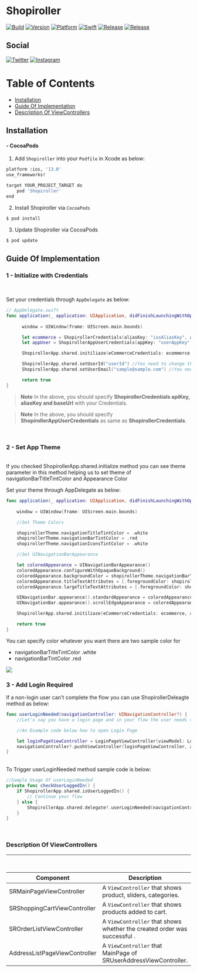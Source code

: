 # Shopiroller

[![Build](https://img.shields.io/github/checks-status/ealtaca/shopiroller_io/master)](https://cocoapods.org/pods/Shopiroller)
[![Version](https://img.shields.io/cocoapods/v/ShopiRoller)](https://cocoapods.org/pods/Shopiroller)
[![Platform](https://img.shields.io/badge/platform-iOS-green)]()
[![Swift](https://img.shields.io/badge/swift-4.0-green)]()
[![Release](https://img.shields.io/github/v/release/ealtaca/shopiroller_ios)](https://github.com/ealtaca/shopiroller_ios/releases/latest)
[![Release](https://img.shields.io/github/issues-pr-raw/ealtaca/shopiroller_ios)](https://github.com/ealtaca/shopiroller_ios/pulls)
<br>

Social
---

[![Twitter](https://img.shields.io/badge/Twitter-1DA1F2?style=for-the-badge&logo=twitter&logoColor=white)](https://twitter.com/shopiroller)
[![Instagram](https://img.shields.io/badge/Instagram-E4405F?style=for-the-badge&logo=instagram&logoColor=white)](https://www.instagram.com/shopiroller/)




Table of Contents
===
<!--ts-->
   * [Installation](#installation)
   * [Guide Of Implementation](#guide-of-implementation)
   * [Description Of ViewControllers](#description-of-viewcontrollers)

<!--te-->

## Installation

#### - CocoaPods


1. Add `Shopiroller` into your `Podfile` in Xcode as below:

```bash
platform :ios, '13.0'
use_frameworks!

target YOUR_PROJECT_TARGET do
    pod 'Shopiroller'
end
```
2. Install Shopiroller via `CocoaPods`
```bash
$ pod install
```

3. Update Shopiroller via CocoaPods
```bash
$ pod update
```

## Guide Of Implementation

### 1 - Initialize with Credentials
<br/>

Set your credentials through `AppDelegate` as below:

```swift
// AppDelegate.swift
func application(_ application: UIApplication, didFinishLaunchingWithOptions launchOptions: [UIApplication.LaunchOptionsKey : Any]?) -> Bool {
        
      window = UIWindow(frame: UIScreen.main.bounds)

      let ecommerce = ShopirollerCredentials(aliasKey: "iosAliasKey", apiKey: "apiKey", baseUrl: "baseUrl") /* You need to change string variables iosAliasKey, apiKey and baseUrl with your credentials */
      let appUser = ShopirollerAppUserCredentials(appKey: "userAppKey", apiKey: "userApiKey", baseUrl: "userBaseUrl") /* These credentials for users these variables need to be changed like below code with your credentials */

      ShopirollerApp.shared.initiliaze(eCommerceCredentials: ecommerce, appUserCredentials: appUser, baseUrl: "", theme: getShopirollerTheme(navigationTitleColor: .white, navigationBartintColor: .red))

      ShopirollerApp.shared.setUserId("userId") //You need to change this variable with your User Id
      ShopirollerApp.shared.setUserEmail("sample@sample.com") //You need to change this variable with your User Email

      return true
}
```
> **Note**
> In the above, you should specify  **ShopirollerCredentials apiKey, aliasKey and baseUrl**  with your Credentials.<br/>

> **Note**
> In the above, you should specify **ShopirollerAppUserCredentials** as same as **ShopirollerCredentials**.
 
<br/>

### 2 - Set App Theme
  <br/>
If you checked ShopirollerApp.shared.initialize method you can see theme parameter in this method helping us to set theme of navigationBarTitleTintColor and Appearance Color  <br/>

Set your theme through AppDelegate as below:

```swift
func application(_ application: UIApplication, didFinishLaunchingWithOptions launchOptions: [UIApplication.LaunchOptionsKey : Any]?) -> Bool {
        
    window = UIWindow(frame: UIScreen.main.bounds)

    //Set Theme Colors

    shopirollerTheme.navigationTitleTintColor = .white
    shopirollerTheme.navigationBarTintColor = .red
    shopirollerTheme.navigationIconsTintColor = .white

    //Set UINavigationBarAppearance

    let coloredAppearance = UINavigationBarAppearance()
    coloredAppearance.configureWithOpaqueBackground()
    coloredAppearance.backgroundColor = shopirollerTheme.navigationBarTintColor
    coloredAppearance.titleTextAttributes = [.foregroundColor: shopirollerTheme.navigationTitleTintColor]
    coloredAppearance.largeTitleTextAttributes = [.foregroundColor: shopirollerTheme.navigationBarTintColor]

    UINavigationBar.appearance().standardAppearance = coloredAppearance
    UINavigationBar.appearance().scrollEdgeAppearance = coloredAppearance

    ShopirollerApp.shared.initiliaze(eCommerceCredentials: ecommerce, appUserCredentials: appUser, baseUrl: "", theme: shopirollerTheme)

    return true
}
```
You can specify color whatever you want there are two sample color for <br/>
* navigationBarTitleTintColor .white
* navigationBarTintColor .red <br/>

![](https://user-images.githubusercontent.com/86607113/191032268-d7396d19-74e7-4468-9460-1e54826fc85b.png) 


### 3 - Add Login Required

 If a non-login user can't complete the flow you can use ShopirollerDeleagte method as below:

```swift
func userLoginNeeded(navigationController: UINavigationController?) {
    //Let's say you have a login page and in your flow the user needs to login to complete the flow, if user not logged in you can use this function to redirect the user to the login screen. An example usage is available in SRProductDetailViewController

    //An Example code below how to open Login Page

    let loginPageViewController = LoginPageViewController(viewModel: LoginPageViewModel())
    navigationController?.pushViewController(loginPageViewController, animated: true)
}
```
<br/>To Trigger userLoginNeeded method sample code is below:<br/>

```swift
//Sample Usage Of userLoginNeeded
private func checkUserLoggedIn() {
    if ShopirollerApp.shared.isUserLoggedIn() {
        // Continue your flow
    } else {
        ShopirollerApp.shared.delegate?.userLoginNeeded(navigationController: self.navigationController) //This code will trigger userLoginNeeded method in Appdelegate and redirect user to login page.
    }
}
```

<br/>

### Description Of ViewControllers
---
<br/>

|Component|Description|
|---|---|
|SRMainPageViewController|A `ViewController` that shows product, sliders, categories.|
|SRShoppingCartViewController|A `ViewController` that shows products added to cart.|
|SROrderListViewController|A `ViewController` that shows whether the created order was successful .|
|AddressListPageViewController|A `ViewController` that MainPage of SRUserAddressViewController.|
